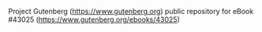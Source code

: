 Project Gutenberg (https://www.gutenberg.org) public repository for eBook #43025 (https://www.gutenberg.org/ebooks/43025)
